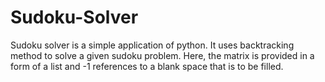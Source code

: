 # Sudoku-Solver
Sudoku solver is a simple application of python. It uses backtracking method to solve a given sudoku problem.
Here, the matrix is provided in a form of a list and -1 references to a blank space that is to be filled.
